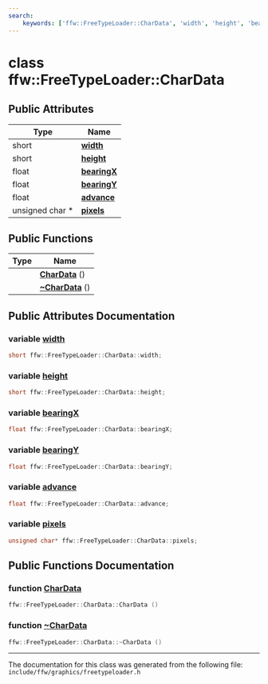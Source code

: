 ```yaml
---
search:
    keywords: ['ffw::FreeTypeLoader::CharData', 'width', 'height', 'bearingX', 'bearingY', 'advance', 'pixels', 'CharData', '~CharData']
---
```


# class ffw::FreeTypeLoader::CharData

## Public Attributes

|Type|Name|
|-----|-----|
|short|[**width**](classffw_1_1_free_type_loader_1_1_char_data.md#1a97b658f46d8b23d565c3d92b3068cdb3)|
|short|[**height**](classffw_1_1_free_type_loader_1_1_char_data.md#1adf48efb2d0b2d9cffb5a77ba5cb543c0)|
|float|[**bearingX**](classffw_1_1_free_type_loader_1_1_char_data.md#1a7871e65eb4e9efd032f0b19eecd4eccb)|
|float|[**bearingY**](classffw_1_1_free_type_loader_1_1_char_data.md#1af5f5633e73736f1e3a759501c1f94706)|
|float|[**advance**](classffw_1_1_free_type_loader_1_1_char_data.md#1abbf51f849e5cddbd4462d71082468e19)|
|unsigned char \*|[**pixels**](classffw_1_1_free_type_loader_1_1_char_data.md#1a802342deb534e35523db43f0f2bafdb8)|


## Public Functions

|Type|Name|
|-----|-----|
||[**CharData**](classffw_1_1_free_type_loader_1_1_char_data.md#1a48e78a4d6456e7a48dd564b0b84e9363) () |
||[**~CharData**](classffw_1_1_free_type_loader_1_1_char_data.md#1a3acf9756f5ff0618505bea6695e02e3c) () |


## Public Attributes Documentation

### variable <a id="1a97b658f46d8b23d565c3d92b3068cdb3" href="#1a97b658f46d8b23d565c3d92b3068cdb3">width</a>

```cpp
short ffw::FreeTypeLoader::CharData::width;
```



### variable <a id="1adf48efb2d0b2d9cffb5a77ba5cb543c0" href="#1adf48efb2d0b2d9cffb5a77ba5cb543c0">height</a>

```cpp
short ffw::FreeTypeLoader::CharData::height;
```



### variable <a id="1a7871e65eb4e9efd032f0b19eecd4eccb" href="#1a7871e65eb4e9efd032f0b19eecd4eccb">bearingX</a>

```cpp
float ffw::FreeTypeLoader::CharData::bearingX;
```



### variable <a id="1af5f5633e73736f1e3a759501c1f94706" href="#1af5f5633e73736f1e3a759501c1f94706">bearingY</a>

```cpp
float ffw::FreeTypeLoader::CharData::bearingY;
```



### variable <a id="1abbf51f849e5cddbd4462d71082468e19" href="#1abbf51f849e5cddbd4462d71082468e19">advance</a>

```cpp
float ffw::FreeTypeLoader::CharData::advance;
```



### variable <a id="1a802342deb534e35523db43f0f2bafdb8" href="#1a802342deb534e35523db43f0f2bafdb8">pixels</a>

```cpp
unsigned char* ffw::FreeTypeLoader::CharData::pixels;
```



## Public Functions Documentation

### function <a id="1a48e78a4d6456e7a48dd564b0b84e9363" href="#1a48e78a4d6456e7a48dd564b0b84e9363">CharData</a>

```cpp
ffw::FreeTypeLoader::CharData::CharData ()
```



### function <a id="1a3acf9756f5ff0618505bea6695e02e3c" href="#1a3acf9756f5ff0618505bea6695e02e3c">~CharData</a>

```cpp
ffw::FreeTypeLoader::CharData::~CharData ()
```





----------------------------------------
The documentation for this class was generated from the following file: `include/ffw/graphics/freetypeloader.h`
